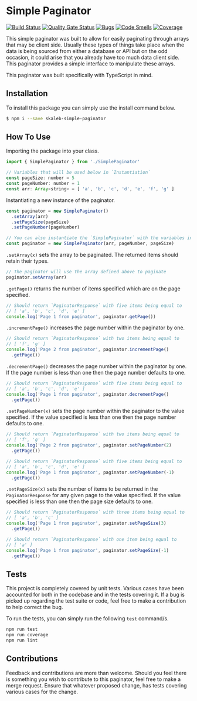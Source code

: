 # Simple Paginator
[![Build Status](https://travis-ci.org/ToeFungi/skaleb-simple-paginator.svg?branch=master)](https://travis-ci.org/ToeFungi/skaleb-simple-paginator)
[![Quality Gate Status](https://sonarcloud.io/api/project_badges/measure?project=ToeFungi_skaleb-simple-paginator&metric=alert_status)](https://sonarcloud.io/dashboard?id=ToeFungi_skaleb-simple-paginator)
[![Bugs](https://sonarcloud.io/api/project_badges/measure?project=ToeFungi_skaleb-simple-paginator&metric=bugs)](https://sonarcloud.io/dashboard?id=ToeFungi_skaleb-simple-paginator)
[![Code Smells](https://sonarcloud.io/api/project_badges/measure?project=ToeFungi_skaleb-simple-paginator&metric=code_smells)](https://sonarcloud.io/dashboard?id=ToeFungi_skaleb-simple-paginator)
[![Coverage](https://sonarcloud.io/api/project_badges/measure?project=ToeFungi_skaleb-simple-paginator&metric=coverage)](https://sonarcloud.io/dashboard?id=ToeFungi_skaleb-simple-paginator)

This simple paginator was built to allow for easily paginating through arrays that may be client side. Usually these 
types of things take place when the data is being sourced from either a database or API but on the odd occasion, it 
could arise that you already have too much data client side. This paginator provides a simple interface to manipulate
these arrays.

This paginator was built specifically with TypeScript in mind.

## Installation
To install this package you can simply use the install command below.
```bash
$ npm i --save skaleb-simple-paginator
```

## How To Use
Importing the package into your class.
```javascript
import { SimplePaginator } from './SimplePaginator'

// Variables that will be used below in `Instantiation`
const pageSize: number = 5
const pageNumber: number = 1
const arr: Array<string> = [ 'a', 'b', 'c', 'd', 'e', 'f', 'g' ]
```

Instantiating a new instance of the paginator.
```javascript
const paginator = new SimplePaginator()
  .setArray(arr)
  .setPageSize(pageSize)
  .setPageNumber(pageNumber)

// You can also instantiate the `SimplePaginator` with the variables in the constructor
const paginator = new SimplePaginator(arr, pageNumber, pageSize)
```

`.setArray(x)` sets the array to be paginated. The returned items should retain their types.
```javascript
// The paginator will use the array defined above to paginate
paginator.setArray(arr)
```

`.getPage()` returns the number of items specified which are on the page specified.
```javascript
// Should return `PaginatorResponse` with five items being equal to
// [ 'a', 'b', 'c', 'd', 'e' ]
console.log('Page 1 from paginator', paginator.getPage())
```

`.incrementPage()` increases the page number within the paginator by one.
```javascript
// Should return `PaginatorResponse` with two items being equal to
// [ 'f', 'g' ]
console.log('Page 2 from paginator', paginator.incrementPage()
  .getPage())
```

`.decrementPage()` decreases the page number within the paginator by one. If the page number is less than one then the 
page number defaults to one.
```javascript
// Should return `PaginatorResponse` with five items being equal to
// [ 'a', 'b', 'c', 'd', 'e' ]
console.log('Page 1 from paginator', paginator.decrementPage()
  .getPage())
```

`.setPageNumber(x)` sets the page number within the paginator to the value specified. If the value specified is less
than one then the page number defaults to one.
```javascript
// Should return `PaginatorResponse` with two items being equal to
// [ 'f', 'g' ]
console.log('Page 2 from paginator', paginator.setPageNumber(2)
  .getPage())

// Should return `PaginatorResponse` with five items being equal to
// [ 'a', 'b', 'c', 'd', 'e' ]
console.log('Page 1 from paginator', paginator.setPageNumber(-1)
  .getPage())
``` 

`.setPageSize(x)` sets the number of items to be returned in the `PaginatorResponse` for any given page to the value
specified. If the value specified is less than one then the page size defaults to one. 
```javascript
// Should return `PaginatorResponse` with three items being equal to
// [ 'a', 'b', 'c' ]
console.log('Page 1 from paginator', paginator.setPageSize(3)
  .getPage())

// Should return `PaginatorResponse` with one item being equal to
// [ 'a' ]
console.log('Page 1 from paginator', paginator.setPageSize(-1)
  .getPage())
```

## Tests
This project is completely covered by unit tests. Various cases have been accounted for both in the codebase and in the
tests covering it. If a bug is picked up regarding the test suite or code, feel free to make a contribution to help
correct the bug.

To run the tests, you can simply run the following `test` command/s.
```bash
npm run test
npm run coverage
npm run lint
```

## Contributions
Feedback and contributions are more than welcome. Should you feel there is something you wish to contribute to this 
paginator, feel free to make a merge request. Ensure that whatever proposed change, has tests covering various cases for
the change. 
